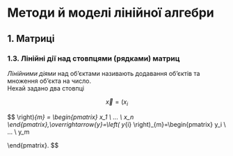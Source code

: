 # Методи й моделі лінійної алгебри
## 1. Матриці 
### 1.3. Лінійні дії над стовпцями (рядками) матриц
*Лінійними діями* над об’єктами називають додавання об’єктів та множення
об’єкта на число.  
Нехай задано два стовпці 

$$
\overrightarrow{x} = \left( x_{i}
$$

$$ 
 \right)_{m} = \begin{pmatrix}
x_1 \\
... \\
x_n
\end{pmatrix},\overrightarrow{y}=\left( y_{i} \right)_{m}=\begin{pmatrix}
y_i \\
... \\
y_m

\end{pmatrix}. 
$$ 



